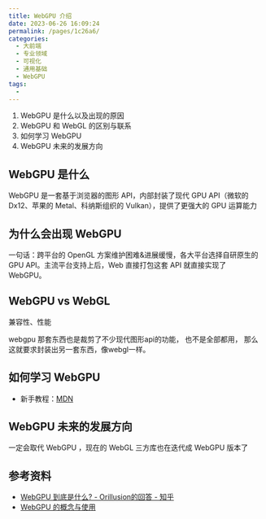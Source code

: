 ```yaml
---
title: WebGPU 介绍
date: 2023-06-26 16:09:24
permalink: /pages/1c26a6/
categories: 
  - 大前端
  - 专业领域
  - 可视化
  - 通用基础
  - WebGPU
tags: 
  -  
---
```


1. WebGPU 是什么以及出现的原因
2. WebGPU 和 WebGL 的区别与联系
3. 如何学习 WebGPU
4. WebGPU 未来的发展方向

<!-- more -->

## WebGPU 是什么

WebGPU 是一套基于浏览器的图形 API，内部封装了现代 GPU API（微软的 Dx12、苹果的 Metal、科纳斯组织的 Vulkan），提供了更强大的 GPU 运算能力

## 为什么会出现 WebGPU

一句话：跨平台的 OpenGL 方案维护困难&进展缓慢，各大平台选择自研原生的 GPU API。主流平台支持上后，Web 直接打包这套 API 就直接实现了 WebGPU。

## WebGPU vs WebGL

兼容性、性能

webgpu 那套东西也是裁剪了不少现代图形api的功能， 也不是全部都用， 那么这就要求封装出另一套东西，像webgl一样。

## 如何学习 WebGPU

- 新手教程：[MDN](https://developer.mozilla.org/zh-CN/docs/Web/API/WebGPU_API)

## WebGPU 未来的发展方向

一定会取代 WebGPU ，现在的 WebGL 三方库也在迭代成 WebGPU 版本了

## 参考资料

- [WebGPU 到底是什么? - Orillusion的回答 - 知乎](https://www.zhihu.com/question/315103318/answer/2407067274)
- [WebGPU 的概念与使用](https://developer.mozilla.org/zh-CN/docs/Web/API/WebGPU_API)